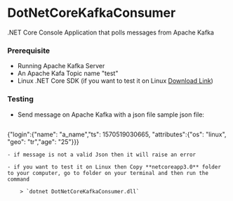 # DotNetCoreKafkaConsumer
.NET Core Console Application that polls messages from Apache Kafka

### Prerequisite

- Running Apache Kafka Server
- An Apache Kafa Topic name "test"
- Linux .NET Core SDK (if you want to test it on Linux [Download Link](http://https://dotnet.microsoft.com/download "Download Link"))


### Testing

- Send message on Apache Kafka with a json file
sample json file:

	 ```json
{"login":{"name": "a_name","ts": 1570519030665, "attributes":{"os": "linux", "geo": "tr","age": "25"}}}
```
- if message is not a valid Json then it will raise an error

- if you want to test it on Linux then Copy **netcoreapp3.0** folder to your computer, go to folder on your terminal and then run the command 

	> `dotnet DotNetCoreKafkaConsumer.dll`
